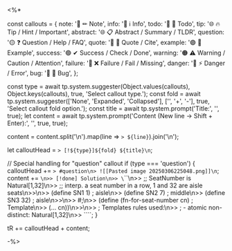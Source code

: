 <%*

const callouts = {
   note:     '🔵 ✏ Note',
   info:     '🔵 ℹ Info',
   todo:     '🔵 🔳 Todo',
   tip:      '🌐 🔥 Tip / Hint / Important',
   abstract: '🌐 📋 Abstract / Summary / TLDR',
   question: '🟡 ❓ Question / Help / FAQ',
   quote:    '🔘 💬 Quote / Cite',
   example:  '🟣 📑 Example',
   success:  '🟢 ✔ Success / Check / Done',
   warning:  '🟠 ⚠ Warning / Caution / Attention',
   failure:  '🔴 ❌ Failure / Fail / Missing',
   danger:   '🔴 ⚡ Danger / Error',
   bug:      '🔴 🐞 Bug',
};

const type = await tp.system.suggester(Object.values(callouts), Object.keys(callouts), true, 'Select callout type.');
const fold = await tp.system.suggester(['None', 'Expanded', 'Collapsed'], ['', '+', '-'], true, 'Select callout fold option.');
const title = await tp.system.prompt('Title:', '', true);
let content = await tp.system.prompt('Content (New line -> Shift + Enter):', '', true, true);

content = content.split('\n').map(line => `> ${line}`).join('\n');

let calloutHead = `> [!${type}]${fold} ${title}\n`;

// Special handling for "question" callout
if (type === 'question') {
   calloutHead += `> #question\n> ![[Pasted image 20250306225048.png]]\n`;
   content += `\n>> [!done] Solution\n>> \`\`\`\n>> ;; SeatNumber is Natural[1,32]\n>> ;; interp. a seat number in a row, 1 and 32 are aisle seats\n>>\n>> (define SN1 1)                ; aisle\n>> (define SN2 7)                ; middle\n>> (define SN3 32)              ; aisle\n>>\n>> #;\n>> (define (fn-for-seat-number cn)                  ; Template\n>>     (... cn))\n>>\n>> ; Templates rules used:\n>> ;       - atomic non-distinct: Natural[1,32]\n>> \`\`\``;
}

tR += calloutHead + content;

-%>
